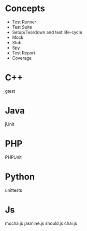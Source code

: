 # Concepts
- Test Runner
- Test Suite
- Setup/Teardown and test life-cycle
- Mock
- Stub
- Spy
- Test Report
- Coverage

# C++
gtest
# Java
jUnit
# PHP
PHPUnit
# Python
unittests
# Js
mocha.js
jasmine.js
should.js
chai.js
